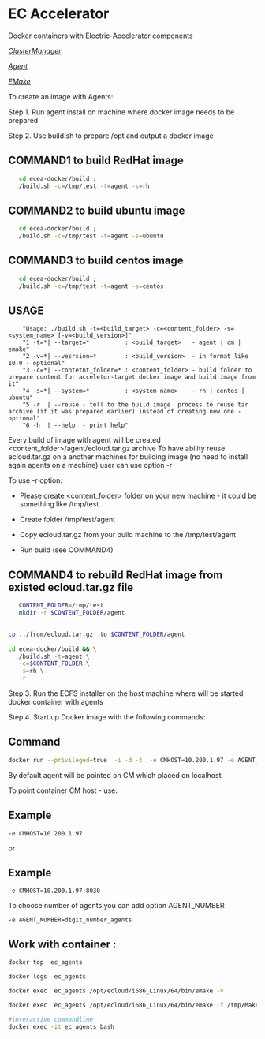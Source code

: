 
# EC Accelerator
Docker containers with Electric-Accelerator components
   
 [*ClusterManager*](https://github.com/Muxamedin/ecea-docker/blob/master/dockerfiles/cm)
 
 [*Agent*](https://github.com/Muxamedin/ecea-docker/blob/master/dockerfiles/agent) 
 
 [*EMake*](https://github.com/Muxamedin/ecea-docker/blob/master/dockerfiles/emake)

  
To create an image with Agents:


Step 1. Run agent install on machine where docker image needs to be prepared

Step 2. Use build.sh to prepare /opt and output a docker image

## COMMAND1 to build RedHat image
```bash
   cd ecea-docker/build ;
  ./build.sh -c=/tmp/test -t=agent -s=rh
```

## COMMAND2 to build ubuntu image
```bash
   cd ecea-docker/build ;
  ./build.sh -c=/tmp/test -t=agent -s=ubuntu
```

## COMMAND3 to build centos image
```bash
   cd ecea-docker/build ;
  ./build.sh -c=/tmp/test -t=agent -s=centos
```


## USAGE
```
    "Usage: ./build.sh -t=<build_target> -c=<content_folder> -s=<system_name> [-v=<build_version>]"
    "1 -t=*| --target=*          : <build_target>   - agent | cm | emake"
    "2 -v=*| --vesrsion=*        : <build_version>  - in format like 10.0 - optional"
    "3 -c=*| --contetnt_folder=* : <content_folder> - build folder to prepare content for acceletor-target docker image and build image from it"
    "4 -s=*| --system=*          : <system_name>    - rh | centos | ubuntu" 
    "5 -r  | --reuse - tell to the build image  process to reuse tar archive (if it was prepared earlier) instead of creating new one - optional" 
    "6 -h  | --help  - print help" 
```

Every build of image with agent will be created  <content_folder>/agent/ecloud.tar.gz archive
To have ability reuse ecloud.tar.gz on a another machines for building image  (no need to install again agents on a machine)
user can use option -r 


To use  -r option:

- Please create <content_folder>  folder on your new machine - it could be something like /tmp/test

- Create folder  /tmp/test/agent

- Copy ecloud.tar.gz from your build machine to the  /tmp/test/agent

- Run build (see  COMMAND4)

## COMMAND4 to rebuild RedHat image from existed ecloud.tar.gz file 
```bash 
   CONTENT_FOLDER=/tmp/test
   mkdir -r $CONTENT_FOLDER/agent

 
cp ../from/ecloud.tar.gz  to $CONTENT_FOLDER/agent 
   
cd ecea-docker/build && \
  ./build.sh -t=agent \
   -c=$CONTENT_FOLDER \
   -s=rh \
   -r 
```

Step 3. Run the ECFS installer on the host machine where will be started docker container with agents

Step 4. Start up Docker image with the following commands:

## Command

```bash
docker run --privileged=true  -i -d -t  -e CMHOST=10.200.1.97 -e AGENT_NUMBER=8  --device /dev/efs --net=host --name=ec_agent  agent_10.0_rh_alpha
```

By default agent will be pointed on CM which placed on localhost 

To point container CM host - use:

## Example

```
-e CMHOST=10.200.1.97
```
or 

## Example

```
-e CMHOST=10.200.1.97:8030
```

To choose number of agents you can add option AGENT_NUMBER 

```
-e AGENT_NUMBER=digit_number_agents
```

## Work with container :

```bash
docker top  ec_agents
```
```bash
docker logs  ec_agents
```

```bash
docker exec  ec_agents /opt/ecloud/i686_Linux/64/bin/emake -v
```

```bash
docker exec  ec_agents /opt/ecloud/i686_Linux/64/bin/emake -f /tmp/Makefile
```

```bash
#interactive commandline
docker exec -it ec_agents bash
```
